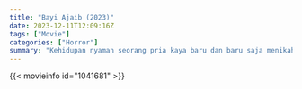 ```yaml
---
title: "Bayi Ajaib (2023)"
date: 2023-12-11T12:09:16Z
tags: ["Movie"]
categories: ["Horror"]
summary: "Kehidupan nyaman seorang pria kaya baru dan baru saja menikah terancam hancur ketika bayinya dirasuki roh jahat dan penuh dendam."
---
```


<mux-player stream-type="on-demand"
src="https://kp3d-my.sharepoint.com/personal/ryoo_kp3d_onmicrosoft_com/_layouts/15/download.aspx?share=EeSZV_ZxKdhFseeD-FqNvXUBPJDb_5Ku1pl4sQjlC1EnwQ" prefer-playback="mse" controls>

</mux-player>


{{< movieinfo id="1041681" >}}

<script src="https://cdn.jsdelivr.net/npm/@mux/mux-player"></script>

 <script type="application/ld+json ">
{
"@context": "https://schema.org/",
"@type": "VideoObject",
"name": "Bayi Ajaib",
"contentUrl": "https://stream.mux.com/Ll02gJF4i700xOr8o00pBDHjMT3Ndbc8401qAfRCBzaXdC4.m3u8",
"thumbnailUrl": "https://www.themoviedb.org/t/p/original/9rFFCia3wCpCFnymu94xTMho9Mu.jpg?width=314&fit_mode=preserve&time=25",
"uploadDate": "2023-12-11T12:10:16Z",
}

</script>

